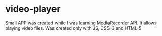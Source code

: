 # video-player
Small APP was created while I was learning MediaRecorder API. It allows playing video files. Was created only with JS, CSS-3 and HTML-5
